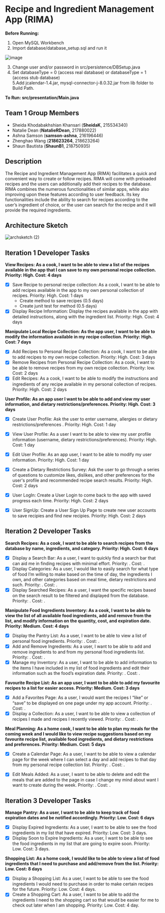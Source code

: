 # Recipe and Ingredient Management App (RIMA)

**Before Running:**
1. Open MySQL Workbench
2. Import database/database_setup.sql and run it

![image](https://user-images.githubusercontent.com/51792193/224358614-d0b80140-b5ec-4310-b698-9420474e1587.png)

3. Change user and/or password in src/persistence/DBSetup.java
4. Set databaseType = 0 (access real database) or databaseType = 1 (access stub database)\
5.Add jcalendar-1.4.jar, mysql-connector-j-8.0.32.jar from lib folder to Build Path.

**To Run: src/presentation/Main.java**
## Team 1 Group Members
- Sheida Khodabakhshian Khansari (**SheidaK**, 215534340)
- Natalie Dean (**NatalieRDean**, 217880022)
- Ashna Samson (**samson-ashna**, 216196446)
- Zhenghao Wang (**218623264**, 218623264)
- Shaun Bautista (**ShaunB1**, 218750935)

## Description
The Recipe and Ingredient Management App (RIMA) facilitates a quick and convenient way to create or follow recipes. RIMA will come with preloaded recipes and the users can additionally add their recipes to the database. RIMA combines the numerous functionalities of similar apps, while also improving upon these features according to user feedback. Its key functionalities include the ability to search for recipes according to the user’s ingredient of choice, or the user can search for the recipe and it will provide the required ingredients.

## Architecture Sketch
![archsketch (2)](https://user-images.githubusercontent.com/51792193/224328216-22a2c073-6d05-4ef2-8101-28c49e7bec75.jpg)

## Iteration 1 Developer Tasks
**View Recipes:  As a cook, I want to be able to view a list of the recipes available in the app that I can save to my own personal recipe collection. Priority: High. Cost: 4 days**
- [x] Save Recipe to personal recipe collection: As a cook, I want to be able to add recipes available in the app to my own personal collection of recipes. Priority: High. Cost: 1 days
  - Create method to save recipes (0.5 days)
  - Create junit test for method (0.5 days)
- [x] Display Recipe Information: Display the recipes available in the app with detailed instructions, along with the ingredient list. Priority: High. Cost: 4 days

**Manipulate Local Recipe Collection: As the app user, I want to be able to modify the information available in my recipe collection.  Priority: High. Cost: 7 days**
- [x] Add Recipes to Personal Recipe Collection:  As a cook, I want to be able to add recipes to my own recipe collection. Priority: High. Cost: 3 days
- [x] Remove Recipes from Personal Recipe Collection:  As a cook, I want to be able to remove recipes from my own recipe collection. Priority: low. Cost: 2 days
- [x] Edit Recipes:  As a cook, I want to be able to modify the instructions and ingredients of any recipe available in my personal collection of recipes. Priority: High. Cost: 2 days

**User Profile:  As an app user I want to be able to add and view my user information, and dietary restrictions/preferences.  Priority: High. Cost: 3 days**
- [x] Create User Profile:  Ask the user to enter username, allergies or dietary restrictions/preferences .  Priority: High. Cost: 1 day
- [x] View User Profile: As a user I want to be able to view my user profile information (username, dietary restrictions/preferences). Priority: High. Cost: 1 day 
- [x] Edit User Profile:  As an app user, I want to be able to modify my user information.  Priority: High. Cost: 1 day
- [x] Create a Dietary Restrictions Survey: Ask the user to go through a series of questions to customize likes, dislikes, and other preferences for the user's profile and recommended recipe search results. Priority: High. Cost: 2 days
- [x] User LogIn: Create a User Login to come back to the app with saved progress each time. Priority: High. Cost: 2 days
- [x] User SignUp: Create a User Sign Up Page to create new user accounts to save recipies and find new recipies. Priority: High. Cost: 2 days


## Iteration 2 Developer Tasks
**Search Recipes:  As a cook, I want to be able to search recipes from the database by name, ingredients, and category.  Priority: High. Cost: 6 days**
- [x] Display a Search Bar: As a user, I want to quickly find a search bar that can aid me in finding recipes with minimal effort. Priority: . Cost: .
- [x] Display Categories: As a user, I would like to easily search for what type of food I’m willing to make based on the time of day, the ingredients I own, and other categories based on meal time, dietary restrictions and such. Priority: . Cost: .
- [x] Display Searched Recipes: As a user, I want the specific recipes based on the search result to be filtered and displayed from the database. Priority: . Cost: .

**Manipulate Food Ingredients Inventory:  As a cook, I want to be able to view the list of all available food ingredients, add and remove from the list, and modify information on the quantity, cost, and expiration date.  Priority: Medium. Cost: 4 days**
- [x] Display the Pantry List: As a user, I want to be able to view a list of personal food ingredients. Priority: . Cost: .
- [x] Add and Remove Ingredients: As a user, I want to be able to add and remove ingredients to and from my personal food ingredients list. Priority: . Cost: .
- [x] Manage my Inventory: As a user, I want to be able to add information to the items I have included in my list of food ingredients and edit their information such as the food’s expiration date. Priority: . Cost: .

**Favourite Recipe List:  As an app user, I want to be able to add my favourite recipes to a list for easier access.  Priority: Medium. Cost: 3 days**
- [x] Add a Favorites Page: As a user, I would want the recipes I “like” or “save” to be displayed on one page under my app account. Priority: . Cost: .
- [x] Display a Collection: As a user, I want to be able to view a collection of recipes I made and recipes I recently viewed. Priority: . Cost: .

**Meal Planning:  As a home cook, I want to be able to plan my meals for the coming week and I would like to view recipe suggestions based on my favourite recipe list, available food ingredients, and dietary restrictions and preferences.  Priority: Medium. Cost: 5 days**
- [x] Create a Calendar Page: As a user, I want to be able to view a calendar page for the week where I can select a day and add recipes to that day from my personal recipe collection list. Priority: . Cost: .
- [x] Edit Meals Added: As a user, I want to be able to delete and edit the meals that are added to the page in case I change my mind about want I want to create during the week. Priority: . Cost: .


## Iteration 3 Developer Tasks
**Manage Pantry:  As a user, I want to be able to keep track of food expiration dates and be notified accordingly.  Priority: Low. Cost: 6 days**
- [x] Display Expired Ingredients: As a user, I want to be able to see the food ingredients in my list that have expired. Priority: Low. Cost: 3 days.
- [x] Display Soon to Expire Ingredients: As a user, I want to be able to see the food ingredients in my list that are going to expire soon. Priority: Low. Cost: 3 days.

**Shopping List:  As a home cook, I would like to be able to view a list of food ingredients that I need to purchase and add/remove from the list.  Priority: Low. Cost: 8 days**
- [x] Display a Shopping List: As a user, I want to be able to see the food ingredients I would need to purchase in order to make certain recipes for the future. Priority: Low. Cost: 4 days.
- [x] Create a Shopping Cart: As a user, I want to be able to add the ingredients I need to the shopping cart so that would be easier for me to check out later when I am shopping. Priority: Low. Cost: 4 day.
